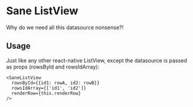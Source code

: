 # Sane ListView
Why do we need all this datasource nonsense?!

## Usage

Just like any other react-native ListView, except the datasource is passed as props (rowsById and rowsIdArray):

```
<SaneListView
  rowsById={{id1: rowA, id2: rowB}}
  rowsIdArray={['id1', 'id2']}
  renderRow={this.renderRow}
/>
```

